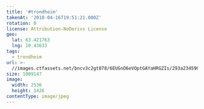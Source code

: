 ```yaml
---
title: '#trondheim'
takenAt: '2018-04-16T19:51:21.000Z'
rotation: 0
license: Attribution-NoDerivs License
geo:
  lat: 63.421763
  lng: 10.43633
tags:
  - trondheim
url: >-
  //images.ctfassets.net/bncv3c2gt878/6EUGnO6eVOptGAYaHRGZIs/293a2345907b1afb72730f7519cf4d0d/trondheim_40814890815_o
size: 1009147
image:
  width: 2536
  height: 1426
contentType: image/jpeg
---
```


